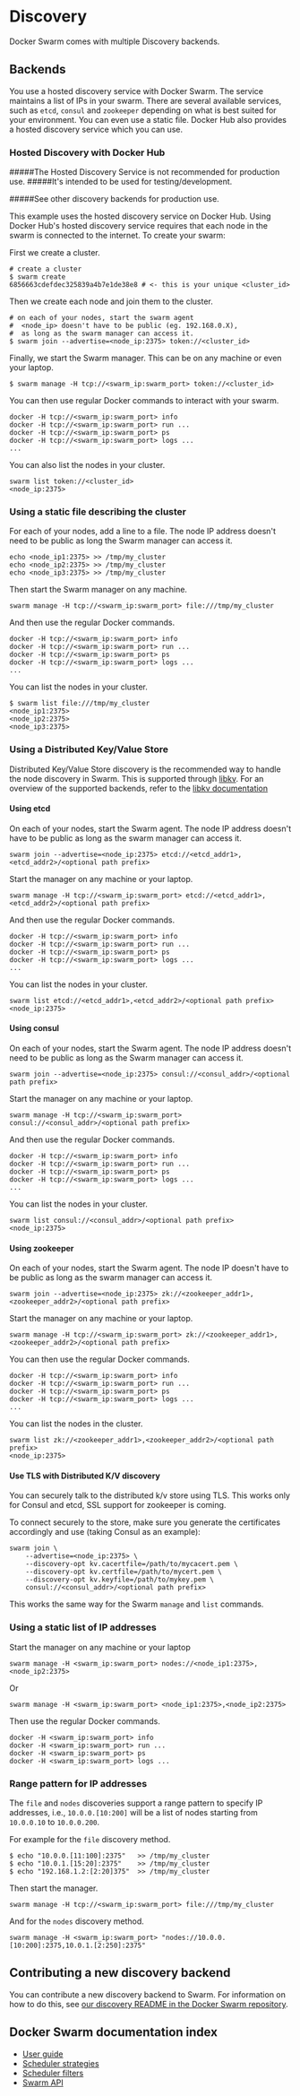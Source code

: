 <!--[metadata]>
+++
title = "Docker Swarm discovery"
description = "Swarm discovery"
keywords = ["docker, swarm, clustering,  discovery"]
[menu.main]
parent="smn_workw_swarm"
weight=4
+++
<![end-metadata]-->

# Discovery

Docker Swarm comes with multiple Discovery backends.

## Backends

You use a hosted discovery service with Docker Swarm. The service
maintains a list of IPs in your swarm. There are several available
services, such as `etcd`, `consul` and `zookeeper` depending on what
is best suited for your environment. You can even use a static
file. Docker Hub also provides a hosted discovery service which you
can use.

### Hosted Discovery with Docker Hub

#####The Hosted Discovery Service is not recommended for production use.
#####It's intended to be used for testing/development.

#####See other discovery backends for production use.

This example uses the hosted discovery service on Docker Hub. Using
Docker Hub's hosted discovery service requires that each node in the
swarm is connected to the internet. To create your swarm:

First we create a cluster.

    # create a cluster
    $ swarm create
    6856663cdefdec325839a4b7e1de38e8 # <- this is your unique <cluster_id>


Then we create each node and join them to the cluster.

    # on each of your nodes, start the swarm agent
    #  <node_ip> doesn't have to be public (eg. 192.168.0.X),
    #  as long as the swarm manager can access it.
    $ swarm join --advertise=<node_ip:2375> token://<cluster_id>


Finally, we start the Swarm manager. This can be on any machine or even
your laptop.

    $ swarm manage -H tcp://<swarm_ip:swarm_port> token://<cluster_id>

You can then use regular Docker commands to interact with your swarm.

    docker -H tcp://<swarm_ip:swarm_port> info
    docker -H tcp://<swarm_ip:swarm_port> run ...
    docker -H tcp://<swarm_ip:swarm_port> ps
    docker -H tcp://<swarm_ip:swarm_port> logs ...
    ...


You can also list the nodes in your cluster.

    swarm list token://<cluster_id>
    <node_ip:2375>


### Using a static file describing the cluster

For each of your nodes, add a line to a file. The node IP address
doesn't need to be public as long the Swarm manager can access it.

    echo <node_ip1:2375> >> /tmp/my_cluster
    echo <node_ip2:2375> >> /tmp/my_cluster
    echo <node_ip3:2375> >> /tmp/my_cluster


Then start the Swarm manager on any machine.

    swarm manage -H tcp://<swarm_ip:swarm_port> file:///tmp/my_cluster


And then use the regular Docker commands.

    docker -H tcp://<swarm_ip:swarm_port> info
    docker -H tcp://<swarm_ip:swarm_port> run ...
    docker -H tcp://<swarm_ip:swarm_port> ps
    docker -H tcp://<swarm_ip:swarm_port> logs ...
    ...

You can list the nodes in your cluster.

    $ swarm list file:///tmp/my_cluster
    <node_ip1:2375>
    <node_ip2:2375>
    <node_ip3:2375>

### Using a Distributed Key/Value Store

Distributed Key/Value Store discovery is the recommended way to handle
the node discovery in Swarm. This is supported through [libkv](https://github.com/docker/libkv).
For an overview of the supported backends, refer to the [libkv documentation](https://github.com/docker/libkv)

#### Using etcd

On each of your nodes, start the Swarm agent. The node IP address
doesn't have to be public as long as the swarm manager can access it.

    swarm join --advertise=<node_ip:2375> etcd://<etcd_addr1>,<etcd_addr2>/<optional path prefix>


Start the manager on any machine or your laptop.

    swarm manage -H tcp://<swarm_ip:swarm_port> etcd://<etcd_addr1>,<etcd_addr2>/<optional path prefix>


And then use the regular Docker commands.

    docker -H tcp://<swarm_ip:swarm_port> info
    docker -H tcp://<swarm_ip:swarm_port> run ...
    docker -H tcp://<swarm_ip:swarm_port> ps
    docker -H tcp://<swarm_ip:swarm_port> logs ...
    ...


You can list the nodes in your cluster.

    swarm list etcd://<etcd_addr1>,<etcd_addr2>/<optional path prefix>
    <node_ip:2375>


#### Using consul

On each of your nodes, start the Swarm agent. The node IP address
doesn't need to be public as long as the Swarm manager can access it.

    swarm join --advertise=<node_ip:2375> consul://<consul_addr>/<optional path prefix>

Start the manager on any machine or your laptop.

    swarm manage -H tcp://<swarm_ip:swarm_port> consul://<consul_addr>/<optional path prefix>


And then use the regular Docker commands.

    docker -H tcp://<swarm_ip:swarm_port> info
    docker -H tcp://<swarm_ip:swarm_port> run ...
    docker -H tcp://<swarm_ip:swarm_port> ps
    docker -H tcp://<swarm_ip:swarm_port> logs ...
    ...

You can list the nodes in your cluster.

    swarm list consul://<consul_addr>/<optional path prefix>
    <node_ip:2375>


#### Using zookeeper

On each of your nodes, start the Swarm agent. The node IP doesn't have
to be public as long as the swarm manager can access it.

    swarm join --advertise=<node_ip:2375> zk://<zookeeper_addr1>,<zookeeper_addr2>/<optional path prefix>


Start the manager on any machine or your laptop.

    swarm manage -H tcp://<swarm_ip:swarm_port> zk://<zookeeper_addr1>,<zookeeper_addr2>/<optional path prefix>

You can then use the regular Docker commands.


    docker -H tcp://<swarm_ip:swarm_port> info
    docker -H tcp://<swarm_ip:swarm_port> run ...
    docker -H tcp://<swarm_ip:swarm_port> ps
    docker -H tcp://<swarm_ip:swarm_port> logs ...
    ...


You can list the nodes in the cluster.

    swarm list zk://<zookeeper_addr1>,<zookeeper_addr2>/<optional path prefix>
    <node_ip:2375>

#### Use TLS with Distributed K/V discovery

You can securely talk to the distributed k/v store using TLS.
This works only for Consul and etcd, SSL support for zookeeper is coming.

To connect securely to the store, make sure you generate the certificates accordingly
and use (taking Consul as an example):

```
swarm join \
    --advertise=<node_ip:2375> \
    --discovery-opt kv.cacertfile=/path/to/mycacert.pem \
    --discovery-opt kv.certfile=/path/to/mycert.pem \
    --discovery-opt kv.keyfile=/path/to/mykey.pem \
    consul://<consul_addr>/<optional path prefix>
```

This works the same way for the Swarm `manage` and `list` commands.

### Using a static list of IP addresses

Start the manager on any machine or your laptop

    swarm manage -H <swarm_ip:swarm_port> nodes://<node_ip1:2375>,<node_ip2:2375>

Or

    swarm manage -H <swarm_ip:swarm_port> <node_ip1:2375>,<node_ip2:2375>


Then use the regular Docker commands.

    docker -H <swarm_ip:swarm_port> info
    docker -H <swarm_ip:swarm_port> run ...
    docker -H <swarm_ip:swarm_port> ps
    docker -H <swarm_ip:swarm_port> logs ...


### Range pattern for IP addresses

The `file` and `nodes` discoveries support a range pattern to specify IP
addresses, i.e., `10.0.0.[10:200]` will be a list of nodes starting from
`10.0.0.10` to `10.0.0.200`.

For example for the `file` discovery method.

    $ echo "10.0.0.[11:100]:2375"   >> /tmp/my_cluster
    $ echo "10.0.1.[15:20]:2375"    >> /tmp/my_cluster
    $ echo "192.168.1.2:[2:20]375"  >> /tmp/my_cluster

Then start the manager.

    swarm manage -H tcp://<swarm_ip:swarm_port> file:///tmp/my_cluster


And for the `nodes` discovery method.

    swarm manage -H <swarm_ip:swarm_port> "nodes://10.0.0.[10:200]:2375,10.0.1.[2:250]:2375"


## Contributing a new discovery backend

You can contribute a new discovery backend to Swarm. For information on how to
do this, see <a
href="https://github.com/docker/swarm/blob/master/discovery/README.md">our
discovery README in the Docker Swarm repository</a>.

## Docker Swarm documentation index

- [User guide]()
- [Scheduler strategies](scheduler/strategy.md)
- [Scheduler filters](scheduler/filter.md)
- [Swarm API](api/swarm-api.md)
